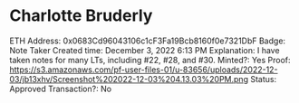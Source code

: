# Charlotte Bruderly

ETH Address: 0x0683Cd96043106c1cF3Fa19Bcb8160f0e7321DbF
Badge: Note Taker
Created time: December 3, 2022 6:13 PM
Explanation: I have taken notes for many LTs, including #22, #28, and #30.
Minted?: Yes
Proof: https://s3.amazonaws.com/pf-user-files-01/u-83656/uploads/2022-12-03/jb13xhv/Screenshot%202022-12-03%204.13.03%20PM.png
Status: Approved
Transaction?: No